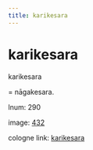 ```yaml
---
title: karikesara
---
```


# karikesara

karikesara  <div n="P" />= nāgakesara.

lnum: 290

image: [432](https://www.sanskrit-lexicon.uni-koeln.de/scans/csl-apidev/servepdf.php?dict=snp&page=432)

cologne link: [karikesara](https://sanskrit-lexicon.uni-koeln.de/scans/csl-apidev/getword.php?dict=snp&key=karikesara)

